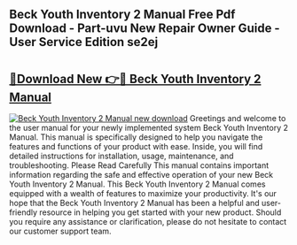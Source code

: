 ## Beck Youth Inventory 2 Manual Free Pdf Download - Part-uvu New Repair Owner Guide - User Service Edition se2ej

# <h2><a href="http://bc12058.oget.top/?id=Beck+Youth+Inventory+2+Manual">🔗Download New 👉🔴 Beck Youth Inventory 2 Manual</a></h2>

[![Beck Youth Inventory 2 Manual new download](https://i.imgur.com/5g1atiW.png)](http://bc12058.oget.top/?id=Beck+Youth+Inventory+2+Manual)
Greetings and welcome to the user manual for your newly implemented system Beck Youth Inventory 2 Manual. This manual is specifically designed to help you navigate the features and functions of your product with ease. Inside, you will find detailed instructions for installation, usage, maintenance, and troubleshooting. Please Read Carefully This manual contains important information regarding the safe and effective operation of your new Beck Youth Inventory 2 Manual. This Beck Youth Inventory 2 Manual comes equipped with a wealth of features to maximize your productivity. It's our hope that the Beck Youth Inventory 2 Manual has been a helpful and user-friendly resource in helping you get started with your new product. Should you require any assistance or clarification, please do not hesitate to contact our customer support team.
